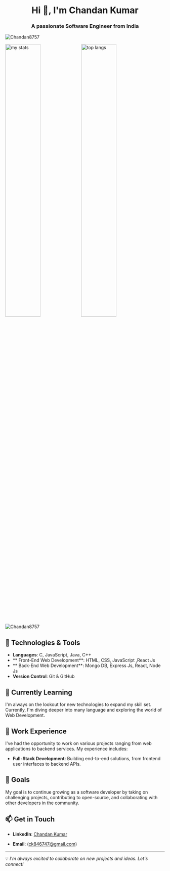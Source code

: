 <h1 align="center">Hi 👋, I'm Chandan Kumar</h1>
<h3 align="center">A passionate Software Engineer from India</h3>
<p align="left"> <img src="https://komarev.com/ghpvc/?username=Chandan8757&label=Profile%20views&color=0e75b6&style=flat" alt="Chandan8757" /> </p>
<img alt="my stats" align="left" width="47%" src="https://github-readme-stats.vercel.app/api?username=Chandan8757"/>
<img alt="top langs" align="left" width="47%" src="https://github-readme-stats.vercel.app/api/top-langs/?username=Chandan8757&layout=compact"/>
<p><img align="center" src="https://github-readme-streak-stats.herokuapp.com/?user=Chandan8757&" alt="Chandan8757" /></p>




## 🔧 Technologies & Tools

- **Languages**: C, JavaScript, Java, C++
- ** Front-End Web Development**: HTML, CSS, JavaScript ,React Js
-  ** Back-End Web Development**: Mongo DB, Express Js, React, Node Js
- **Version Control**: Git & GitHub


## 🌱 Currently Learning

I'm always on the lookout for new technologies to expand my skill set. Currently, I'm diving deeper into many language and exploring the world of Web Development.

## 💼 Work Experience

I've had the opportunity to work on various projects ranging from web applications to backend services. My experience includes:

- **Full-Stack Development**: Building end-to-end solutions, from frontend user interfaces to backend APIs.

## 🎯 Goals

My goal is to continue growing as a software developer by taking on challenging projects, contributing to open-source, and collaborating with other developers in the community.

## 📫 Get in Touch

- **LinkedIn**: [Chandan Kumar](https://www.linkedin.com/in/chandan-kumar-a8225424b/r)

- **Email**: (ck846747@gmail.com)

---

💡 *I'm always excited to collaborate on new projects and ideas. Let's connect!*
